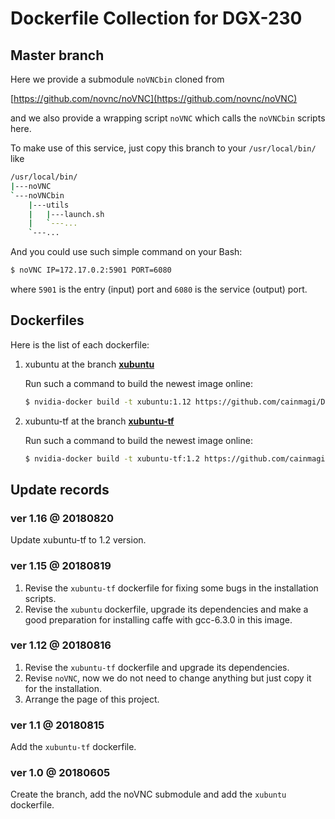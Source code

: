 # Dockerfile Collection for DGX-230

## Master branch

Here we provide a submodule `noVNCbin` cloned from 

[https://github.com/novnc/noVNC](https://github.com/novnc/noVNC)

and we also provide a wrapping script `noVNC` which calls the `noVNCbin` scripts here.

To make use of this service, just copy this branch to your `/usr/local/bin/` like

```Bash
/usr/local/bin/
|---noVNC
`---noVNCbin
    |---utils
    |   |---launch.sh
    |   `---...
    `---...
```

And you could use such simple command on your Bash:

```Bash
$ noVNC IP=172.17.0.2:5901 PORT=6080
```

where `5901` is the entry (input) port and `6080` is the service (output) port.

## Dockerfiles

Here is the list of each dockerfile:

1. xubuntu at the branch [**xubuntu**](https://github.com/cainmagi/Dockerfiles/tree/xubuntu)

    Run such a command to build the newest image online:
    
    ```Bash
    $ nvidia-docker build -t xubuntu:1.12 https://github.com/cainmagi/Dockerfiles.git#xubuntu
    ```
   
2. xubuntu-tf at the branch  [**xubuntu-tf**](https://github.com/cainmagi/Dockerfiles/tree/xubuntu-tf)

    Run such a command to build the newest image online:

    ```Bash
    $ nvidia-docker build -t xubuntu-tf:1.2 https://github.com/cainmagi/Dockerfiles.git#xubuntu-tf
    ```
   
## Update records

### ver 1.16 @ 20180820

Update xubuntu-tf to 1.2 version.

### ver 1.15 @ 20180819

1. Revise the `xubuntu-tf` dockerfile for fixing some bugs in the installation scripts.
2. Revise the `xubuntu` dockerfile, upgrade its dependencies and make a good preparation for installing caffe with gcc-6.3.0 in this image.

### ver 1.12 @ 20180816

1. Revise the `xubuntu-tf` dockerfile and upgrade its dependencies.
2. Revise `noVNC`, now we do not need to change anything but just copy it for the installation.
3. Arrange the page of this project.

### ver 1.1 @ 20180815

Add the `xubuntu-tf` dockerfile.

### ver 1.0 @ 20180605

Create the branch, add the noVNC submodule and add the `xubuntu` dockerfile.
